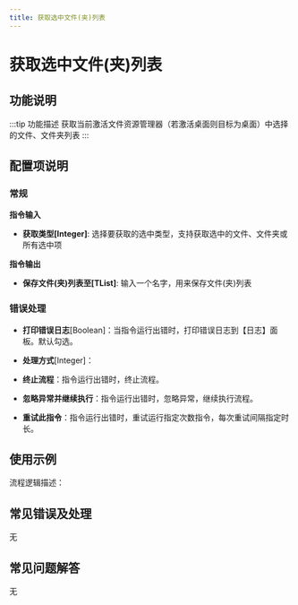 ```yaml
---
title: 获取选中文件(夹)列表
---
```


# 获取选中文件(夹)列表

## 功能说明

:::tip 功能描述
获取当前激活文件资源管理器（若激活桌面则目标为桌面）中选择的文件、文件夹列表
:::

## 配置项说明

### 常规

**指令输入**

- **获取类型[Integer]**: 选择要获取的选中类型，支持获取选中的文件、文件夹或所有选中项


**指令输出**

- **保存文件(夹)列表至[TList<String>]**: 输入一个名字，用来保存文件(夹)列表

### 错误处理

- **打印错误日志**[Boolean]：当指令运行出错时，打印错误日志到【日志】面板。默认勾选。

- **处理方式**[Integer]：

 - **终止流程**：指令运行出错时，终止流程。

 - **忽略异常并继续执行**：指令运行出错时，忽略异常，继续执行流程。

 - **重试此指令**：指令运行出错时，重试运行指定次数指令，每次重试间隔指定时长。

## 使用示例

流程逻辑描述：

## 常见错误及处理

无

## 常见问题解答

无

